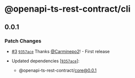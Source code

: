 # @openapi-ts-rest-contract/cli

## 0.0.1

### Patch Changes

- [#3](https://github.com/Carminepo2/openapi-ts-rest-contract/pull/3) [`9357ace`](https://github.com/Carminepo2/openapi-ts-rest-contract/commit/9357acebacbee973ed25eb6da8bd7486dc9bad06) Thanks [@Carminepo2](https://github.com/Carminepo2)! - First release

- Updated dependencies [[`9357ace`](https://github.com/Carminepo2/openapi-ts-rest-contract/commit/9357acebacbee973ed25eb6da8bd7486dc9bad06)]:
  - @openapi-ts-rest-contract/core@0.0.1
